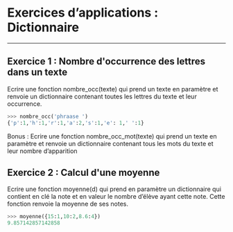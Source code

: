 # Exercices d’applications : Dictionnaire

------

## Exercice 1 : Nombre d'occurrence des lettres dans un texte

Ecrire une fonction nombre_occ(texte) qui prend un texte en paramètre et renvoie un dictionnaire contenant toutes les lettres du texte et leur occurrence.

```python
>>> nombre_occ('phraase ')
{'p':1,'h':1,'r':1,'a':2,'s':1,'e': 1,' ':1}
```

Bonus :  Ecrire une fonction nombre_occ_mot(texte) qui prend un texte en paramètre et renvoie un dictionnaire contenant tous les mots du texte et leur nombre d’apparition

## Exercice 2 : Calcul d'une moyenne

Ecrire une fonction moyenne(d) qui prend en paramètre un dictionnaire qui contient en clé la note et en valeur le nombre d’élève ayant cette note. Cette fonction renvoie la moyenne de ses notes.

```python
>>> moyenne({15:1,10:2,8.6:4})
9.857142857142858
```